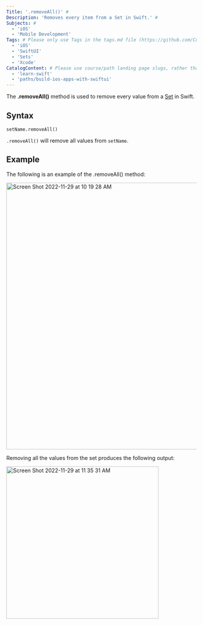 ```yaml
---
Title: '.removeAll()' # 
Description: 'Removes every item from a Set in Swift.' # 
Subjects: # 
  - 'iOS'
  - 'Mobile Development'
Tags: # Please only use Tags in the tags.md file (https://github.com/Codecademy/docs/blob/main/documentation/tags.md). If that list feels insufficient, feel free to create a new Tag and add it to tags.md in your PR!
  - 'iOS'
  - 'SwiftUI'
  - 'Sets'
  - 'Xcode'
CatalogContent: # Please use course/path landing page slugs, rather than linking to individual content items. If listing multiple items, please put the most relevant one first
  - 'learn-swift'
  - 'paths/build-ios-apps-with-swiftui'
---
```


The **.removeAll()** method is used to remove every value from a [Set](https://www.codecademy.com/resources/docs/swift/sets) in Swift. 


## Syntax

```
setName.removeAll()
```  
`.removeAll()` will remove all values from `setName`.

## Example

The following is an example of the .removeAll() method:

<img width="706" alt="Screen Shot 2022-11-29 at 10 19 28 AM" src="https://user-images.githubusercontent.com/115716841/204600438-394b799b-a4de-4df7-b544-af19614cb9c6.png">

Removing all the values from the set produces the following output:

<img width="403" alt="Screen Shot 2022-11-29 at 11 35 31 AM" src="https://user-images.githubusercontent.com/115716841/204602455-72cf0992-cf26-40e3-897d-bafc29b718a3.png">

